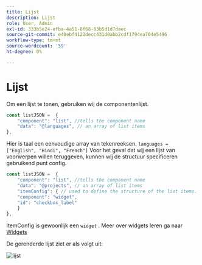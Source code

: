```yaml
---
title: Lijst
description: Lijst
role: User, Admin
exl-id: 333b5e24-efba-4a51-8f68-83b5d1d7daec
source-git-commit: e40ebf4122decc431d0abb2cdf1794ea704e5496
workflow-type: tm+mt
source-wordcount: '59'
ht-degree: 0%

---
```


# Lijst

Om een lijst te tonen, gebruiken wij de componentenlijst.

```js title="list.js"
const listJSON =  {
    "component": "list", //tells the component name
    "data": "@languages", // an array of list items
},
```

Hier is taal een eenvoudige array van tekenreeksen. `languages = ["English", "Hindi", "French"]`
Voor het geval dat wij een lijst van voorwerpen willen teruggeven, kunnen wij de structuur specificeren gebruikend punt config.

```js title="list.js"
const listJSON =  {
    "component": "list", //tells the component name
    "data": "@projects", // an array of list items
    "itemConfig": { // used to define the structure of the list items.
    "component": "widget",
    "id": "checkbox_label"
    }
},
```

ItemConfig is gewoonlijk een `widget` . Meer over widgets leren ga naar [ Widgets ](../Widgets/basic-widget.md)

De gerenderde lijst ziet er als volgt uit:

![ lijst ](./imgs/list.png " Lijst ")
